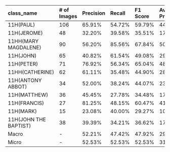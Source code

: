 | class_name            | # of Images   | Precision   | Recall   | F1 Score   | Average Precision   |
|:----------------------|:--------------|:------------|:---------|:-----------|:--------------------|
| 11H(PAUL)             | 106           | 65.91%      | 54.72%   | 59.79%     | 44.17%              |
| 11H(JEROME)           | 48            | 32.20%      | 39.58%   | 35.51%     | 17.65%              |
| 11HH(MARY MAGDALENE)  | 90            | 56.20%      | 85.56%   | 67.84%     | 50.28%              |
| 11H(JOHN)             | 65            | 40.82%      | 61.54%   | 49.08%     | 29.34%              |
| 11H(PETER)            | 71            | 76.92%      | 56.34%   | 65.04%     | 48.57%              |
| 11HH(CATHERINE)       | 62            | 61.11%      | 35.48%   | 44.90%     | 28.44%              |
| 11H(ANTONY ABBOT)     | 34            | 52.00%      | 38.24%   | 44.07%     | 23.43%              |
| 11H(MATTHEW)          | 36            | 45.45%      | 27.78%   | 34.48%     | 17.02%              |
| 11H(FRANCIS)          | 27            | 81.25%      | 48.15%   | 60.47%     | 41.49%              |
| 11H(MARK)             | 15            | 23.08%      | 40.00%   | 29.27%     | 10.75%              |
| 11H(JOHN THE BAPTIST) | 38            | 39.39%      | 34.21%   | 36.62%     | 17.70%              |
| Macro                 | -             | 52.21%      | 47.42%   | 47.92%     | 29.89%              |
| Micro                 | -             | 52.53%      | 52.53%   | 52.53%     | 31.91%              |
